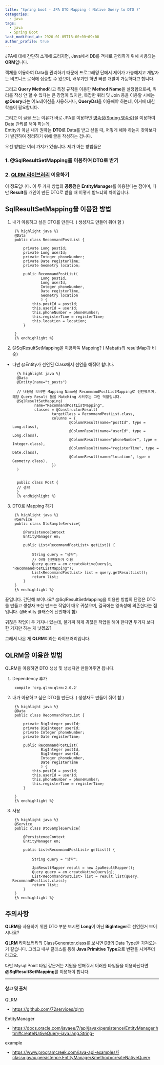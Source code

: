 ```yaml
---
title: "Spring boot - JPA DTO Mapping ( Native Query to DTO )"
categories: 
  - java
tags:
  - java
  - Spring Boot
last_modified_at: 2020-01-05T13:00:00+09:00
author_profile: true
---
```

JPA에 대해 간단히 소개해 드리자면, Java에서 DB를 객체로 관리하기 위해 사용되는 **ORM**입니다.

객체를 이용하여 Data를 관리하기 때문에 프로그래밍 단에서 제어가 가능해지고 개발자는 비즈니스 로직에 집중할 수 있으며, 배우기만 하면 빠른 개발이 가능하다고 합니다. 

그리고 **Query Method**라고 특정 규칙을 이용한 **Method Name**을 설정함으로써, 쿼리를 작성 안 할 수 있다는 큰 장점이 있지만, 복잡한 쿼리 및 Join 등을 이용할 시에는 **@Query**라는 어노테이션을 사용하거나, **QueryDsl**을 이용해야 하는데, 이거에 대한 학습이 필요합니다.

그리고 이 글을 쓰는 이유가 바로 JPA를 이용하면 [영속성(Spring 영속성)](https://openjpa.apache.org/builds/1.2.3/apache-openjpa/docs/jpa_overview_emfactory_perscontext.html)을 이용하여 Data 관리를 해야 하는데,<br />
Entity가 아닌 내가 원하는 **DTO**로 Data를 받고 싶을 때, 어떻게 해야 하는지 찾아보다가 발견하여 정리하기 위해 글을 작성하는 겁니다.

우선 방법은 여러 가지가 있습니다. 제가 아는 방법들은 

### 1.  @SqlResultSetMapping를 이용하여 DTO로 받기

### 2.  [QLRM 라이브러리](https://github.com/72services/qlrm) 이용하기

이 정도입니다. 이 두 가지 방법의 **공통점**은 **EntityManager**를 이용한다는 점이며, 다만 **Result**를 개인이 만든 DTO로 받을 때 어떻게 받느냐의 차이입니다.


## SqlResultSetMapping을 이용한 방법

1. 내가 이용하고 싶은 DTO를 만든다. ( 생성자도 만들어 줘야 함 )

        {% highlight java %}
        @Data
        public class RecommandPostList {
            
            private Long postId;
            private Long userId;
            private Integer phoneNumber;
            private Date registerTime;
            private Geometry location;
            
            public RecommandPostList(
                    Long postId,
                    Long userId,
                    Integer phoneNumber,
                    Date registerTime,
                    Geometry location
                    ) {
                this.postId = postId;
                this.userId = userId;
                this.phoneNumber = phoneNumber;
                this.registerTime = registerTime;
                this.location = location;
            }

        }        
        {% endhighlight %}

2. @SqlResultSetMapping을 이용하여 Mapping? ( Mabatis의 resultMap과 비슷)
- 다만 @Entity가 선언된 Class에서 선언을 해줘야 합니다.

        {% highlight java %}
        @Data
        @Entity(name="t_posts")

        // 내용을 보시면 Mapping Name을 RecommandPostListMapping로 선언했으며, 해당 Query Result 들을 Matching 시켜주는 그런 역할입니다.
        @SqlResultSetMapping(
                name="RecommandPostListMapping",
                classes = @ConstructorResult(
                        targetClass = RecommandPostList.class,
                        columns = {
                                @ColumnResult(name="postId", type = Long.class),
                                @ColumnResult(name="userId", type = Long.class),
                                @ColumnResult(name="phoneNumber", type = Integer.class),
                                @ColumnResult(name="registerTime", type = Date.class),
                                @ColumnResult(name="location", type = Geometry.class),
                        })
        )


        public class Post {
        // 생략
        }        
        {% endhighlight %}

3. DTO로 Mapping 하기

        {% highlight java %}
        @Service
        public class DtoSampleService{

            @PersistenceContext
            EntityManager em;
            
            public List<RecommandPostList> getList() {
                
                String query = "생략";
                // 아까 선언해둔거 이용
                Query query = em.createNativeQuery(q, "RecommandPostListMapping");
                List<RecommandPostList> list = query.getResultList();   
                return list;    
            }
        }    
        {% endhighlight %}

끝입니다. 간단해 보이나요? @SqlResultSetMapping을 이용한 방법의 단점은 DTO를 만들고 생성자 또한 만드는 작업이 매우 귀찮으며, 결국에는 영속성에 의존한다는 점입니다. (@Entity 클래스에 선언해야 함)

귀찮은 작업이 두 가지나 있는데, 불가피 하게 귀찮은 작업을 해야 한다면 두가지 보다 한 가지만 하는 게 낫겠죠?

그래서 나온 게 **QLRM**이라는 라이브러리입니다.

## QLRM을 이용한 방법

QLRM을 이용하면 DTO 생성 및 생성자만 만들어주면 됩니다.

1. Dependency 추가 

    	compile 'org.qlrm:qlrm:2.0.2'

2. 내가 이용하고 싶은 DTO를 만든다. ( 생성자도 만들어 줘야 함 ) 

        {% highlight java %}
        @Data
        public class RecommandPostList {
            
            private BigInteger postId;
            private BigInteger userId;
            private Integer phoneNumber;
            private Date registerTime;
            
            public RecommandPostList(
                    BigInteger postId,
                    BigInteger userId,
                    Integer phoneNumber,
                    Date registerTime
                    ) {
                this.postId = postId;
                this.userId = userId;
                this.phoneNumber = phoneNumber;
                this.registerTime = registerTime;
            }

        }        
        {% endhighlight %}

3. 사용

        {% highlight java %}
        @Service
        public class DtoSampleService{

            @PersistenceContext
            EntityManager em;
            
            public List<RecommandPostList> getList() {
                
                String query = "생략";
                
                JpaResultMapper result = new JpaResultMapper();
                Query query = em.createNativeQuery(q);
                List<RecommandPostList> list = result.list(query, RecommandPostList.class);
                return list;    
            }
        }        
        {% endhighlight %}

## 주의사항

**QLRM**을 사용하기 위한 DTO 부분 보시면 **Long**이 아닌 **BigInteger**로 선언한거 보이시나요?

**QLRM** 라이브러리의 [ClassGenerator.class](https://github.com/72services/qlrm/blob/master/src/main/java/org/qlrm/generator/ClassGenerator.java)를 보시면 DB의 Data Type을 가져오는거 같습니다. 그리고 내부 클래스를 통해 **Java Primitive Type**으로 변환을 시켜주더라고요.

다만 Mysql Point 타입 같은거는 지원을 안해줘서 이러한 타입들을 이용하신다면 **@SqlResultSetMapping**를 이용해야 합니다.


---
#### 참고 및 출처

QLRM
- https://github.com/72services/qlrm

EntityManager
- https://docs.oracle.com/javaee/7/api/javax/persistence/EntityManager.html#createNativeQuery-java.lang.String-



example 
- https://www.programcreek.com/java-api-examples/?class=javax.persistence.EntityManager&method=createNativeQuery﻿
